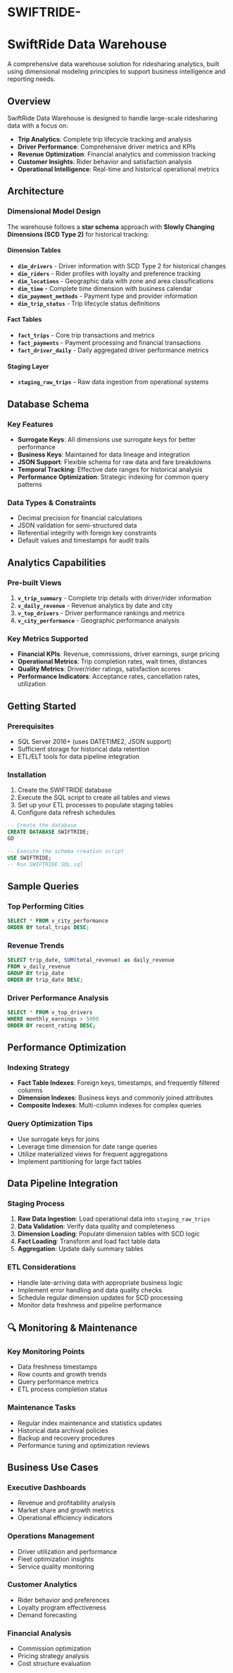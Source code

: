 # SWIFTRIDE-
# SwiftRide Data Warehouse

A comprehensive data warehouse solution for ridesharing analytics, built using dimensional modeling principles to support business intelligence and reporting needs.

## Overview

SwiftRide Data Warehouse is designed to handle large-scale ridesharing data with a focus on:
- **Trip Analytics**: Complete trip lifecycle tracking and analysis
- **Driver Performance**: Comprehensive driver metrics and KPIs
- **Revenue Optimization**: Financial analytics and commission tracking
- **Customer Insights**: Rider behavior and satisfaction analysis
- **Operational Intelligence**: Real-time and historical operational metrics

## Architecture

### Dimensional Model Design
The warehouse follows a **star schema** approach with **Slowly Changing Dimensions (SCD Type 2)** for historical tracking:

#### Dimension Tables
- **`dim_drivers`** - Driver information with SCD Type 2 for historical changes
- **`dim_riders`** - Rider profiles with loyalty and preference tracking
- **`dim_locations`** - Geographic data with zone and area classifications
- **`dim_time`** - Complete time dimension with business calendar
- **`dim_payment_methods`** - Payment type and provider information
- **`dim_trip_status`** - Trip lifecycle status definitions

#### Fact Tables
- **`fact_trips`** - Core trip transactions and metrics
- **`fact_payments`** - Payment processing and financial transactions
- **`fact_driver_daily`** - Daily aggregated driver performance metrics

#### Staging Layer
- **`staging_raw_trips`** - Raw data ingestion from operational systems

##  Database Schema

### Key Features
- **Surrogate Keys**: All dimensions use surrogate keys for better performance
- **Business Keys**: Maintained for data lineage and integration
- **JSON Support**: Flexible schema for raw data and fare breakdowns
- **Temporal Tracking**: Effective date ranges for historical analysis
- **Performance Optimization**: Strategic indexing for common query patterns

### Data Types & Constraints
- Decimal precision for financial calculations
- JSON validation for semi-structured data
- Referential integrity with foreign key constraints
- Default values and timestamps for audit trails

##  Analytics Capabilities

### Pre-built Views
1. **`v_trip_summary`** - Complete trip details with driver/rider information
2. **`v_daily_revenue`** - Revenue analytics by date and city
3. **`v_top_drivers`** - Driver performance rankings and metrics
4. **`v_city_performance`** - Geographic performance analysis

### Key Metrics Supported
- **Financial KPIs**: Revenue, commissions, driver earnings, surge pricing
- **Operational Metrics**: Trip completion rates, wait times, distances
- **Quality Metrics**: Driver/rider ratings, satisfaction scores
- **Performance Indicators**: Acceptance rates, cancellation rates, utilization

##  Getting Started

### Prerequisites
- SQL Server 2016+ (uses DATETIME2, JSON support)
- Sufficient storage for historical data retention
- ETL/ELT tools for data pipeline integration

### Installation
1. Create the SWIFTRIDE database
2. Execute the SQL script to create all tables and views
3. Set up your ETL processes to populate staging tables
4. Configure data refresh schedules

```sql
-- Create the database
CREATE DATABASE SWIFTRIDE;
GO

-- Execute the schema creation script
USE SWIFTRIDE;
-- Run SWIFTRIDE.SQL.sql
```

## Sample Queries

### Top Performing Cities
```sql
SELECT * FROM v_city_performance
ORDER BY total_trips DESC;
```

### Revenue Trends
```sql
SELECT trip_date, SUM(total_revenue) as daily_revenue
FROM v_daily_revenue
GROUP BY trip_date
ORDER BY trip_date DESC;
```

### Driver Performance Analysis
```sql
SELECT * FROM v_top_drivers
WHERE monthly_earnings > 5000
ORDER BY recent_rating DESC;
```

##  Performance Optimization

### Indexing Strategy
- **Fact Table Indexes**: Foreign keys, timestamps, and frequently filtered columns
- **Dimension Indexes**: Business keys and commonly joined attributes
- **Composite Indexes**: Multi-column indexes for complex queries

### Query Optimization Tips
- Use surrogate keys for joins
- Leverage time dimension for date range queries
- Utilize materialized views for frequent aggregations
- Implement partitioning for large fact tables

##  Data Pipeline Integration

### Staging Process
1. **Raw Data Ingestion**: Load operational data into `staging_raw_trips`
2. **Data Validation**: Verify data quality and completeness
3. **Dimension Loading**: Populate dimension tables with SCD logic
4. **Fact Loading**: Transform and load fact table data
5. **Aggregation**: Update daily summary tables

### ETL Considerations
- Handle late-arriving data with appropriate business logic
- Implement error handling and data quality checks
- Schedule regular dimension updates for SCD processing
- Monitor data freshness and pipeline performance

## 🔍 Monitoring & Maintenance

### Key Monitoring Points
- Data freshness timestamps
- Row counts and growth trends
- Query performance metrics
- ETL process completion status

### Maintenance Tasks
- Regular index maintenance and statistics updates
- Historical data archival policies
- Backup and recovery procedures
- Performance tuning and optimization reviews

##  Business Use Cases

### Executive Dashboards
- Revenue and profitability analysis
- Market share and growth metrics
- Operational efficiency indicators

### Operations Management
- Driver utilization and performance
- Fleet optimization insights
- Service quality monitoring

### Customer Analytics
- Rider behavior and preferences
- Loyalty program effectiveness
- Demand forecasting

### Financial Analysis
- Commission optimization
- Pricing strategy analysis
- Cost structure evaluation



